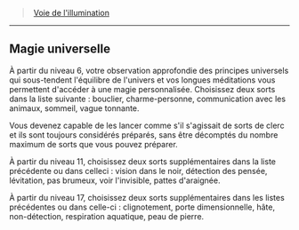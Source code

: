 ﻿> [Voie de l'illumination](hd_monk_enlightenment.md)

---

## Magie universelle

À partir du niveau 6, votre observation approfondie des principes universels qui sous-tendent l'équilibre de l'univers et vos longues méditations vous permettent d'accéder à une magie personnalisée. Choisissez deux sorts dans la liste suivante : bouclier, charme-personne, communication avec les animaux, sommeil, vague tonnante.

Vous devenez capable de les lancer comme s'il s'agissait de sorts de clerc et ils sont toujours considérés préparés, sans être décomptés du nombre maximum de sorts que vous pouvez préparer.

À partir du niveau 11, choisissez deux sorts supplémentaires dans la liste précédente ou dans celleci : vision dans le noir, détection des pensée, lévitation, pas brumeux, voir l'invisible, pattes d'araignée.

À partir du niveau 17, choisissez deux sorts supplémentaires dans les listes précédentes ou dans celle-ci : clignotement, porte dimensionnelle, hâte, non-détection, respiration aquatique, peau de pierre.

